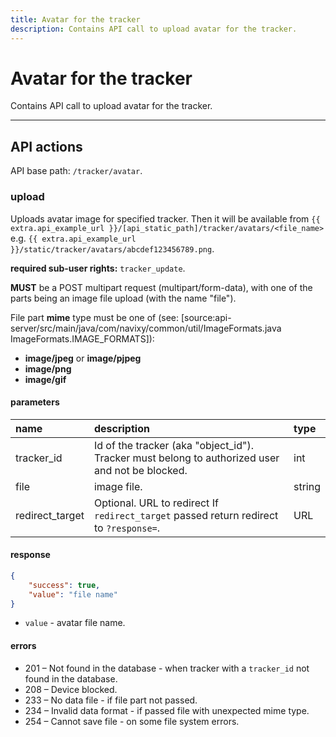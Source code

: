 ```yaml
---
title: Avatar for the tracker
description: Contains API call to upload avatar for the tracker.
---
```

# Avatar for the tracker

Contains API call to upload avatar for the tracker.

***

## API actions

API base path: `/tracker/avatar`.

### upload

Uploads avatar image for specified tracker.
Then it will be available from `{{ extra.api_example_url }}/[api_static_path]/tracker/avatars/<file_name>`
e.g. `{{ extra.api_example_url }}/static/tracker/avatars/abcdef123456789.png`.

**required sub-user rights:** `tracker_update`.

**MUST** be a POST multipart request (multipart/form-data),
with one of the parts being an image file upload (with the name "file").

File part **mime** type must be one of (see: [source:api-server/src/main/java/com/navixy/common/util/ImageFormats.java ImageFormats.IMAGE_FORMATS]):

* **image/jpeg** or **image/pjpeg**
* **image/png**
* **image/gif**

#### parameters

| name | description | type|
| :------ | :------ | :----- |
| tracker_id | Id of the tracker (aka "object_id"). Tracker must belong to authorized user and not be blocked. | int |
| file | image file. | string |
| redirect_target | Optional. URL to redirect If `redirect_target` passed return redirect to `?response=`. | URL |

#### response

```json
{
    "success": true,
    "value": "file name"
}
```

* `value` - avatar file name.

#### errors

* 201 – Not found in the database - when tracker with a `tracker_id` not found in the database.
* 208 – Device blocked.
* 233 – No data file - if file part not passed.
* 234 – Invalid data format - if passed file with unexpected mime type.
* 254 – Cannot save file - on some file system errors.
